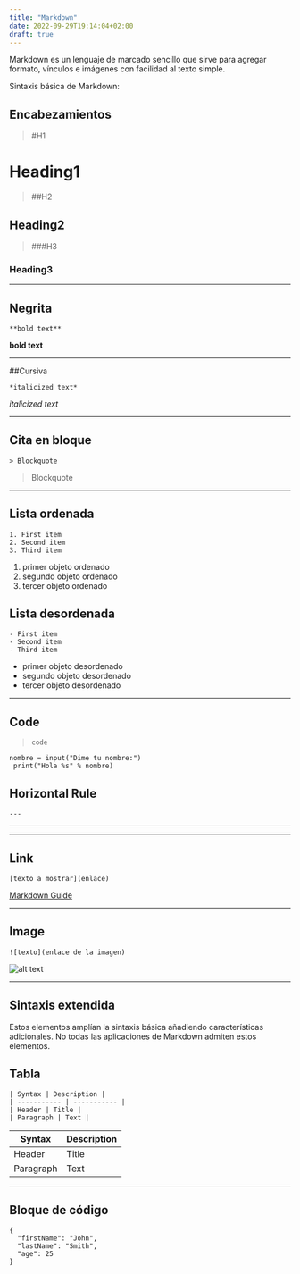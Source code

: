```yaml
---
title: "Markdown"
date: 2022-09-29T19:14:04+02:00
draft: true
---
```





Markdown es un lenguaje de marcado sencillo que sirve para agregar formato, vínculos e imágenes con facilidad al texto simple.

Sintaxis básica de Markdown:

## Encabezamientos

>#H1
# Heading1

>##H2 
## Heading2

>###H3
### Heading3

---

## Negrita

`**bold text**`

**bold text**

---

##Cursiva

`*italicized text*`

*italicized text*

---

## Cita en bloque

`> Blockquote`

> Blockquote

---

## Lista ordenada

```
1. First item
2. Second item
3. Third item
```

1. primer objeto ordenado
2. segundo objeto ordenado
3. tercer objeto ordenado


## Lista desordenada

```
- First item
- Second item
- Third item
```

- primer objeto desordenado
- segundo objeto desordenado
- tercer objeto desordenado

---

## Code

> `code`
```
nombre = input("Dime tu nombre:") 
 print("Hola %s" % nombre)
```
## Horizontal Rule

`---`

---

---

## Link

`[texto a mostrar](enlace)`

[Markdown Guide](https://www.markdownguide.org/cheat-sheet/)

---

## Image

`![texto](enlace de la imagen)`

![alt text](https://www.markdownguide.org/assets/images/tux.png)

---

## Sintaxis extendida

Estos elementos amplían la sintaxis básica añadiendo características adicionales. No todas las aplicaciones de Markdown admiten estos elementos.

## Tabla

```
| Syntax | Description |
| ----------- | ----------- |
| Header | Title |
| Paragraph | Text |
```

| Syntax | Description |
| ----------- | ----------- |
| Header | Title |
| Paragraph | Text |

---

## Bloque de código

```
{
  "firstName": "John",
  "lastName": "Smith",
  "age": 25
}
```
